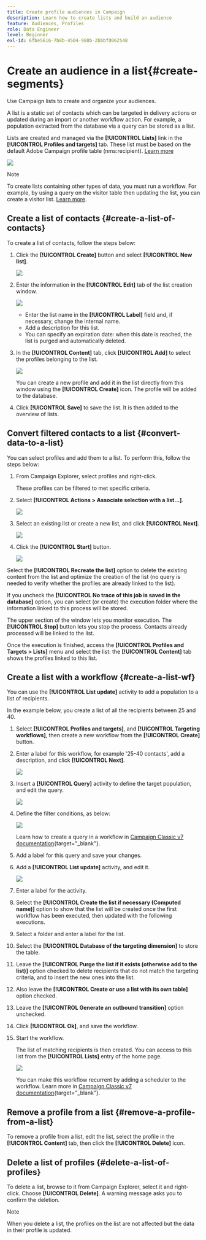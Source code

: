 ```yaml
---
title: Create profile audiences in Campaign
description: Learn how to create lists and build an audience
feature: Audiences, Profiles
role: Data Engineer
level: Beginner
exl-id: 6fbe5616-7b8b-4504-988b-2bbbfd062548
---
```

# Create an audience in a list{#create-segments}

Use Campaign lists to create and organize your audiences.

A list is a static set of contacts which can be targeted in delivery actions or updated during an import or another workflow action. For example, a population extracted from the database via a query can be stored as a list.

Lists are created and managed via the **[!UICONTROL Lists]** link in the **[!UICONTROL Profiles and targets]** tab. These list must be based on the default Adobe Campaign profile table (nms:recipient). [Learn more](../dev/datamodel.md#ootb-profiles.md)


![](assets/list-dashboard.png)

>[!NOTE]
>
>To create lists containing other types of data, you must run a workflow. For example, by using a query on the visitor table then updating the list, you can create a visitor list. [Learn more](#create-a-list-wf).

<!--

Two types of lists are available in Adobe Campaign:

* **[!UICONTROL Group]** type: The **[!UICONTROL Group]** type lists belong to a **static** list of people selected according to specific criteria. The list is like a snapshot of a set of profiles. Please note that it is not updated automatically in the event of profiles being added to the database.

  For more information on how to create a **[!UICONTROL Group]** type list, refer to this [page](#creating-a-profile-list-from-a-group).

* **[!UICONTROL List]** type: The **[!UICONTROL List]** type lists allows you to use workflows to create and manage lists. These will be specific lists resulting from data imports, that can be updated via the dedicated **[!UICONTROL List update]** workflow activity.

  Unlike the **[!UICONTROL Group]** type list, this type list can be automatically updated with a **[!UICONTROL Scheduler]** activity. Note that For an example on how to create **[!UICONTROL List]** type lists, refer to [this page](../../workflow/using/list-update.md).

![](assets/do-not-localize/how-to-video.png) [Discover this feature in video](#create-list-video)
--> 

## Create a list of contacts {#create-a-list-of-contacts}

To create a list of contacts, follow the steps below: 

1. Click the **[!UICONTROL Create]** button and select **[!UICONTROL New list]**.
    
    ![](assets/new-list.png)

1. Enter the information in the **[!UICONTROL Edit]** tab of the list creation window.
   
   ![](assets/list-details.png)

    * Enter the list name in the **[!UICONTROL Label]** field and, if necessary, change the internal name.
    * Add a description for this list.
    * You can specify an expiration date: when this date is reached, the list is purged and automatically deleted.
    

1. In the **[!UICONTROL Content]** tab, click **[!UICONTROL Add]** to select the profiles belonging to the list.

   ![](assets/add-profiles-to-a-list.png)

   You can create a new profile and add it in the list directly from this window using the **[!UICONTROL Create]** icon. The profile will be added to the database.

1. Click **[!UICONTROL Save]** to save the list. It is then added to the overview of lists.


## Convert filtered contacts to a list {#convert-data-to-a-list}

You can select profiles and add them to a list. To perform this, follow the steps below:

1. From Campaign Explorer, select profiles and right-click.
   
   These profiles can be filtered to met specific criteria.
   
1. Select **[!UICONTROL Actions > Associate selection with a list...]**.

   ![](assets/add-selection-to-a-list.png)

1. Select an existing list or create a new list, and click **[!UICONTROL Next]**.

   ![](assets/select-the-list.png)

1. Click the **[!UICONTROL Start]** button.

   ![](assets/record-a-list.png)

Select the **[!UICONTROL Recreate the list]** option to delete the existing content from the list and optimize the creation of the list (no query is needed to verify whether the profiles are already linked to the list).

If you uncheck the **[!UICONTROL No trace of this job is saved in the database]** option, you can select (or create) the execution folder where the information linked to this process will be stored.

The upper section of the window lets you monitor execution. The **[!UICONTROL Stop]** button lets you stop the process. Contacts already processed will be linked to the list.

Once the execution is finished, access the **[!UICONTROL Profiles and Targets > Lists]** menu and select the list: the **[!UICONTROL Content]** tab shows the profiles linked to this list.


## Create a list with a workflow  {#create-a-list-wf}

You can use the **[!UICONTROL List update]** activity to add a population to a list of recipients.

In the example below, you create a list of all the recipients between 25 and 40. 

1. Select **[!UICONTROL Profiles and targets]**, and **[!UICONTROL Targeting workflows]**, then create a new workflow from the **[!UICONTROL Create]** button.
1. Enter a label for this workflow, for example '25-40 contacts', add a description, and click **[!UICONTROL Next]**.

   ![](assets/targeting-wf-sample.png)

1. Insert a **[!UICONTROL Query]** activity to define the target population, and edit the query.

   ![](assets/targeting-wf-edit-query.png)

1. Define the filter conditions, as below:

   ![](assets/targeting-wf-age-filter.png)

   Learn how to create a query in a workflow in [Campaign Classic v7 documentation](https://experienceleague.adobe.com/docs/campaign-classic/using/automating-with-workflows/targeting-activities/query.html#creating-a-query){target="_blank"}.
1. Add a label for this query and save your changes.
1. Add a **[!UICONTROL List update]** activity, and edit it.

   ![](assets/list-update-activity.png)

1. Enter a label for the activity.
1. Select the **[!UICONTROL Create the list if necessary (Computed name)]** option to show that the list will be created once the first workflow has been executed, then updated with the following executions.
1. Select a folder and enter a label for the list. 
1. Select the **[!UICONTROL Database of the targeting dimension]** to store the table.
1. Leave the **[!UICONTROL Purge the list if it exists (otherwise add to the list)]** option checked to delete recipients that do not match the targeting criteria, and to insert the new ones into the list.
1. Also leave the **[!UICONTROL Create or use a list with its own table]** option checked.
1. Leave the **[!UICONTROL Generate an outbound transition]** option unchecked.
1. Click **[!UICONTROL Ok]**, and save the workflow.
1. Start the workflow.

   The list of matching recipients is then created. You can access to this list from the **[!UICONTROL Lists]** entry of the home page.

   ![](assets/access-new-list.png)

   You can make this workflow recurrent by adding a scheduler to the workflow. Learn more in [Campaign Classic v7 documentation](https://experienceleague.adobe.com/docs/campaign-classic/using/automating-with-workflows/flow-control-activities/scheduler.html){target="_blank"}.

## Remove a profile from a list {#remove-a-profile-from-a-list}

To remove a profile from a list, edit the list, select the profile in the **[!UICONTROL Content]** tab, then click the **[!UICONTROL Delete]** icon.

## Delete a list of profiles {#delete-a-list-of-profiles}

To delete a list, browse to it from Campaign Explorer, select it and right-click. Choose **[!UICONTROL Delete]**. A warning message asks you to confirm the deletion.

>[!NOTE]
>
>When you delete a list, the profiles on the list are not affected but the data in their profile is updated.
